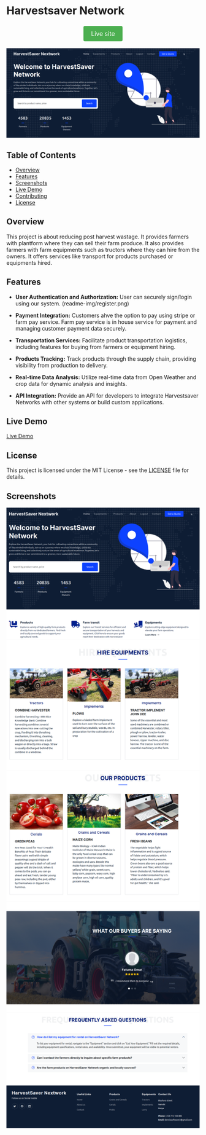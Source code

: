 # Harvestsaver Network

<div align="center">
  <a href="https://www.pysoftware.com" style="background-color:#4CAF50;color:white;padding:10px 20px;text-align:center;text-decoration:none;display:inline-block;font-size:16px;margin:4px 2px;cursor:pointer;border-radius:4px;">Live site</a>
</div>

![](readme-img/landing_img.png)

## Table of Contents
- [Overview](#overview)
- [Features](#features)
- [Screenshots](#screenshots)
- [Live Demo](#live-demo)
- [Contributing](#contributing)
- [License](#license)

## Overview
This project is about reducing post harvest wastage. It provides
farmers with plantform where they can sell their farm produce.
It also provides farmers with farm equipments such as tructors
where they can hire from the owners. It offers services like
transport for products purchased or equipments hired.

## Features
- **User Authentication and Authorization:**
User can securely sign/login using our system.
(readme-img/register.png)

- **Payment Integration:**
Customers ahve the option to pay using stripe or farm pay service.
Farm pay service is in house service for payment and managing customer
payment data securely.

- **Transportation Services:**
Facilitate product transportation logistics, including features for
buying from farmers or equipment hiring.

- **Products Tracking:**
Track products through the supply chain, providing visibility from
production to delivery.

- **Real-time Data Analysis:**
Utilize real-time data from Open Weather and crop data for dynamic
analysis and insights.

- **API Integration:**
Provide an API for developers to integrate Harvestsaver Networks
with other systems or build custom applications.


## Live Demo
[Live Demo](https://www.pysoftware.com)

## License
This project is licensed under the MIT License - see the [LICENSE](LICENSE) file for details.


## Screenshots
![Our services](readme-img/hero.png)
![Equipments](readme-img/equipments.png)
![Products](readme-img/products.png)
![Testmonials](readme-img/testmonial.png)
![FREQUENTLY ASKED QUESTIONS](readme-img/footer.png)




